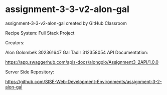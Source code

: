 # assignment-3-3-v2-alon-gal
assignment-3-3-v2-alon-gal created by GitHub Classroom

Recipe System: Full Stack Project

Creators:

Alon Golombek 302361647
Gal Tadir 312358054
API Documentation:

https://app.swaggerhub.com/apis-docs/alongolo/Assignment3_2API/1.0.0

Server Side Repository: 

https://github.com/SISE-Web-Development-Environments/assignment-3-2-alon-gal
